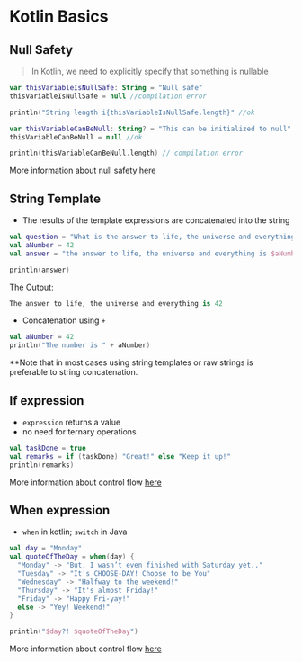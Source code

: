 
# Kotlin Basics

## Null Safety

> In Kotlin, we need to explicitly specify that something is nullable

```kotlin
var thisVariableIsNullSafe: String = "Null safe"
thisVariableIsNullSafe = null //compilation error

println("String length i{thisVariableIsNullSafe.length}" //ok

var thisVariableCanBeNull: String? = "This can be initialized to null"
thisVariableCanBeNull = null //ok

println(thisVariableCanBeNull.length) // compilation error
```

More information about null safety [here](https://kotlinlang.org/docs/reference/null-safety.html)

## String Template

- The results of the template expressions are concatenated into the string

```kotlin
val question = "What is the answer to life, the universe and everything?"
val aNumber = 42
val answer = "the answer to life, the universe and everything is $aNumber"

println(answer)
```

The Output:

```kotlin
The answer to life, the universe and everything is 42
```

- Concatenation using `+`

```kotlin
val aNumber = 42
println("The number is " + aNumber)
```

**Note that in most cases using string templates or raw strings is preferable to string concatenation.

## If expression

- `expression` returns a value
- no need for ternary operations

```kotlin
val taskDone = true
val remarks = if (taskDone) "Great!" else "Keep it up!"
println(remarks)
```

More information about control flow [here](https://kotlinlang.org/docs/reference/control-flow.html)

## When expression

- `when` in kotlin; `switch` in Java

```kotlin
val day = "Monday"
val quoteOfTheDay = when(day) {
  "Monday" -> "But, I wasn’t even finished with Saturday yet.."
  "Tuesday" -> "It's CHOOSE-DAY! Choose to be You"
  "Wednesday" -> "Halfway to the weekend!"
  "Thursday" -> "It's almost Friday!"
  "Friday" -> "Happy Fri-yay!"
  else -> "Yey! Weekend!"
}

println("$day?! $quoteOfTheDay")
```

More information about control flow [here](https://kotlinlang.org/docs/reference/control-flow.html)
